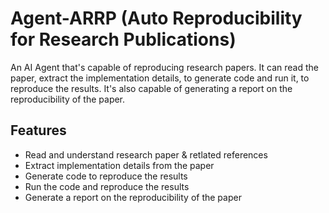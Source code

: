 # Agent-ARRP (Auto Reproducibility for Research Publications)

An AI Agent that's capable of reproducing research papers. It can read the paper, extract the implementation details, to generate code and run it, to reproduce the results. It's also capable of generating a report on the reproducibility of the paper.

## Features
- Read and understand research paper & retlated references
- Extract implementation details from the paper
- Generate code to reproduce the results
- Run the code and reproduce the results
- Generate a report on the reproducibility of the paper
